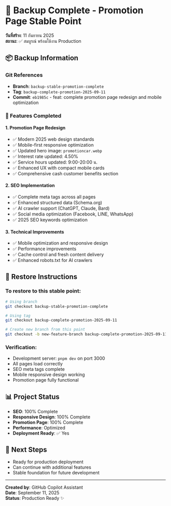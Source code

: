 # 🎯 Backup Complete - Promotion Page Stable Point

**วันที่สร้าง**: 11 กันยายน 2025  
**สถานะ**: ✅ สมบูรณ์ พร้อมใช้งาน Production

## 📦 Backup Information

### Git References

- **Branch**: `backup-stable-promotion-complete`
- **Tag**: `backup-complete-promotion-2025-09-11`
- **Commit**: `eb1985c` - feat: complete promotion page redesign and mobile optimization

### 🎨 Features Completed

#### 1. Promotion Page Redesign

- ✅ Modern 2025 web design standards
- ✅ Mobile-first responsive optimization
- ✅ Updated hero image: `promotioncar.webp`
- ✅ Interest rate updated: 4.50%
- ✅ Service hours updated: 9:00-20:00 น.
- ✅ Enhanced UX with compact mobile cards
- ✅ Comprehensive cash customer benefits section

#### 2. SEO Implementation

- ✅ Complete meta tags across all pages
- ✅ Enhanced structured data (Schema.org)
- ✅ AI crawler support (ChatGPT, Claude, Bard)
- ✅ Social media optimization (Facebook, LINE, WhatsApp)
- ✅ 2025 SEO keywords optimization

#### 3. Technical Improvements

- ✅ Mobile optimization and responsive design
- ✅ Performance improvements
- ✅ Cache control and fresh content delivery
- ✅ Enhanced robots.txt for AI crawlers

## 🔄 Restore Instructions

### To restore to this stable point:

```bash
# Using branch
git checkout backup-stable-promotion-complete

# Using tag
git checkout backup-complete-promotion-2025-09-11

# Create new branch from this point
git checkout -b new-feature-branch backup-complete-promotion-2025-09-11
```

### Verification:

- Development server: `pnpm dev` on port 3000
- All pages load correctly
- SEO meta tags complete
- Mobile responsive design working
- Promotion page fully functional

## 📊 Project Status

- **SEO**: 100% Complete
- **Responsive Design**: 100% Complete
- **Promotion Page**: 100% Complete
- **Performance**: Optimized
- **Deployment Ready**: ✅ Yes

## 🚀 Next Steps

- Ready for production deployment
- Can continue with additional features
- Stable foundation for future development

---

**Created by**: GitHub Copilot Assistant  
**Date**: September 11, 2025  
**Status**: Production Ready ✨
